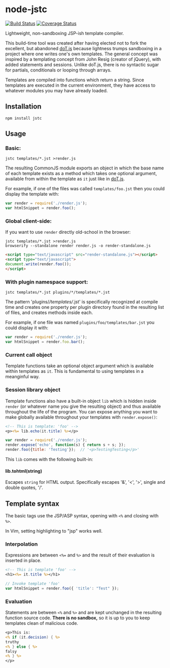 # node-jstc

[![Build Status](https://travis-ci.org/vphantom/node-jstc.svg?branch=v1.0.0)](https://travis-ci.org/vphantom/node-jstc) [![Coverage Status](https://coveralls.io/repos/github/vphantom/node-jstc/badge.svg?branch=v1.0.0)](https://coveralls.io/github/vphantom/node-jstc?branch=v1.0.0)

Lightweight, non-sandboxing JSP-ish template compiler.

This build-time tool was created after having elected not to fork the excellent, but abandoned [doT.js](https://github.com/olado/doT) because lightness trumps sandboxing in a project where one writes one's own templates.  The general concept was inspired by a templating concept from John Resig (creator of jQuery), with added statements and sessions.  Unlike doT.js, there is no syntactic sugar for partials, conditionals or looping through arrays.

Templates are compiled into functions which return a string.  Since templates are executed in the current environment, they have access to whatever modules you may have already loaded.

## Installation

```shell
npm install jstc
```

## Usage

### Basic:

```shell
jstc templates/*.jst >render.js
```

The resulting CommonJS module exports an object in which the base name of each template exists as a method which takes one optional argument, available from within the template as `it` just like in [doT.js](https://github.com/olado/doT).

For example, if one of the files was called `templates/foo.jst` then you could display the template with:

```js
var render = require('./render.js');
var htmlSnippet = render.foo();
```

### Global client-side:

If you want to use `render` directly old-school in the browser:

```shell
jstc templates/*.jst >render.js
browserify --standalone render render.js -o render-standalone.js
```

```html
<script type="text/javascript" src="render-standalone.js"></script>
<script type="text/javascript">
document.write(render.foo());
</script>
```

### With plugin namespace support:

```shell
jstc templates/*.jst plugins/*/templates/*.jst
```

The pattern 'plugins/*/templates/*.jst' is specifically recognized at compile time and creates one property per plugin directory found in the resulting list of files, and creates methods inside each.

For example, if one file was named `plugins/foo/templates/bar.jst` you could display it with:

```js
var render = require('./render.js');
var htmlSnippet = render.foo.bar();
```

### Current call object

Template functions take an optional object argument which is available within templates as `it`.  This is fundamental to using templates in a meanginful way.

### Session library object

Template functions also have a built-in object `lib` which is hidden inside `render` (or whatever name you give the resulting object) and thus available throughout the life of the program.  You can expose anything you want to make globally available throughout your templates with `render.expose()`:

```jsp
<!-- This is template: 'foo' -->
<p><%= lib.echo(it.title) %></p>
```

```js
var render = require('./render.js');
render.expose('echo', function(s) { return s + s; });
render.foo({title: 'Testing'});  // '<p>TestingTesting</p>'
```

This `lib` comes with the following built-in:

#### lib.tohtml(string)

Escapes `string` for HTML output.  Specifically escapes '&', '<', '>', single and double quotes, '/'.

## Template syntax

The basic tags use the JSP/ASP syntax, opening with `<%` and closing with `%>`.

In Vim, setting highlighting to "jsp" works well.

### Interpolation

Expressions are between `<%=` and `%>` and the result of their evaluation is inserted in place.

```jsp
<!-- This is template 'foo' -->
<h1><%= it.title %></h1>
```

```js
// Invoke template 'foo'
var htmlSnippet = render.foo({ 'title': "Test" });
```

### Evaluation

Statements are between `<%` and `%>` and are kept unchanged in the resulting function source code.  **There is no sandbox,** so it is up to you to keep templates clean of malicious code.

```jsp
<p>This is:
<% if (it.decision) { %>
truthy
<% } else { %>
falsy
<% } %>
</p>
```
